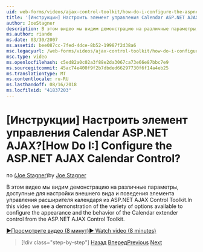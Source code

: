 ```yaml
---
uid: web-forms/videos/ajax-control-toolkit/how-do-i-configure-the-aspnet-ajax-calendar-control
title: '[Инструкции] Настроить элемент управления Calendar ASP.NET AJAX? | Документы Майкрософт'
author: JoeStagner
description: В этом видео мы видим демонстрацию на различные параметры, доступные для настройки внешнего вида и поведения элемента управления расширителя календаря из t...
ms.author: riande
ms.date: 03/30/2007
ms.assetid: bee087cc-7fed-4dce-8b52-19987f2d38a6
msc.legacyurl: /web-forms/videos/ajax-control-toolkit/how-do-i-configure-the-aspnet-ajax-calendar-control
msc.type: video
ms.openlocfilehash: c5ed82a0c02a3f88e2da3067ca73e66e87bbc7e9
ms.sourcegitcommit: 45ac74e400f9f2b7dbded66297730f6f14a4eb25
ms.translationtype: MT
ms.contentlocale: ru-RU
ms.lasthandoff: 08/16/2018
ms.locfileid: "41837203"
---
```

<a name="how-do-i-configure-the-aspnet-ajax-calendar-control"></a><span data-ttu-id="1a5eb-104">[Инструкции] Настроить элемент управления Calendar ASP.NET AJAX?</span><span class="sxs-lookup"><span data-stu-id="1a5eb-104">[How Do I:] Configure the ASP.NET AJAX Calendar Control?</span></span>
====================
<span data-ttu-id="1a5eb-105">по [(Joe Stagner)](https://github.com/JoeStagner)</span><span class="sxs-lookup"><span data-stu-id="1a5eb-105">by [Joe Stagner](https://github.com/JoeStagner)</span></span>

<span data-ttu-id="1a5eb-106">В этом видео мы видим демонстрацию на различные параметры, доступные для настройки внешнего вида и поведения элемента управления расширителя календаря из ASP.NET AJAX Control Toolkit.</span><span class="sxs-lookup"><span data-stu-id="1a5eb-106">In this video we see a demonstration of the variety of options available to configure the appearance and the behavior of the Calendar extender control from the ASP.NET AJAX Control Toolkit.</span></span>

[<span data-ttu-id="1a5eb-107">&#9654;Просмотрите видео (8 минут)</span><span class="sxs-lookup"><span data-stu-id="1a5eb-107">&#9654; Watch video (8 minutes)</span></span>](https://channel9.msdn.com/Blogs/ASP-NET-Site-Videos/how-do-i-configure-the-aspnet-ajax-calendar-control)

> [!div class="step-by-step"]
> <span data-ttu-id="1a5eb-108">[Назад](how-do-i-use-the-aspnet-ajax-autocomplete-control.md)
> [Вперед](how-do-i-use-the-aspnet-ajax-dropdown-control.md)</span><span class="sxs-lookup"><span data-stu-id="1a5eb-108">[Previous](how-do-i-use-the-aspnet-ajax-autocomplete-control.md)
[Next](how-do-i-use-the-aspnet-ajax-dropdown-control.md)</span></span>
